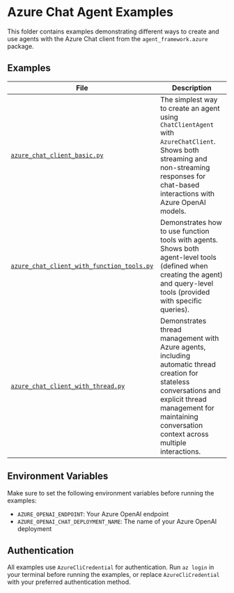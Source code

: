 # Azure Chat Agent Examples

This folder contains examples demonstrating different ways to create and use agents with the Azure Chat client from the `agent_framework.azure` package.

## Examples

| File | Description |
|------|-------------|
| [`azure_chat_client_basic.py`](azure_chat_client_basic.py) | The simplest way to create an agent using `ChatClientAgent` with `AzureChatClient`. Shows both streaming and non-streaming responses for chat-based interactions with Azure OpenAI models. |
| [`azure_chat_client_with_function_tools.py`](azure_chat_client_with_function_tools.py) | Demonstrates how to use function tools with agents. Shows both agent-level tools (defined when creating the agent) and query-level tools (provided with specific queries). |
| [`azure_chat_client_with_thread.py`](azure_chat_client_with_thread.py) | Demonstrates thread management with Azure agents, including automatic thread creation for stateless conversations and explicit thread management for maintaining conversation context across multiple interactions. |

## Environment Variables

Make sure to set the following environment variables before running the examples:

- `AZURE_OPENAI_ENDPOINT`: Your Azure OpenAI endpoint
- `AZURE_OPENAI_CHAT_DEPLOYMENT_NAME`: The name of your Azure OpenAI deployment

## Authentication

All examples use `AzureCliCredential` for authentication. Run `az login` in your terminal before running the examples, or replace `AzureCliCredential` with your preferred authentication method.

